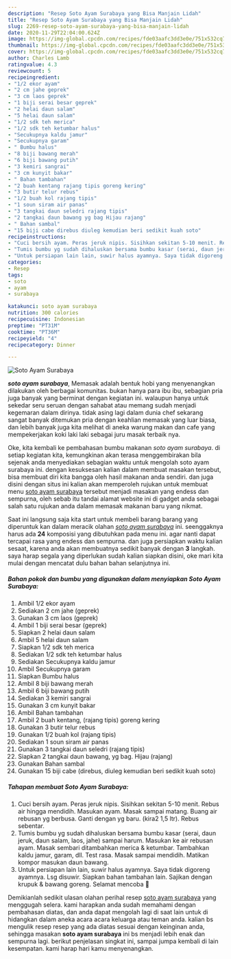 ```yaml
---
description: "Resep Soto Ayam Surabaya yang Bisa Manjain Lidah"
title: "Resep Soto Ayam Surabaya yang Bisa Manjain Lidah"
slug: 2269-resep-soto-ayam-surabaya-yang-bisa-manjain-lidah
date: 2020-11-29T22:04:00.624Z
image: https://img-global.cpcdn.com/recipes/fde03aafc3dd3e0e/751x532cq70/soto-ayam-surabaya-foto-resep-utama.jpg
thumbnail: https://img-global.cpcdn.com/recipes/fde03aafc3dd3e0e/751x532cq70/soto-ayam-surabaya-foto-resep-utama.jpg
cover: https://img-global.cpcdn.com/recipes/fde03aafc3dd3e0e/751x532cq70/soto-ayam-surabaya-foto-resep-utama.jpg
author: Charles Lamb
ratingvalue: 4.3
reviewcount: 5
recipeingredient:
- "1/2 ekor ayam"
- "2 cm jahe geprek"
- "3 cm laos geprek"
- "1 biji serai besar geprek"
- "2 helai daun salam"
- "5 helai daun salam"
- "1/2 sdk teh merica"
- "1/2 sdk teh ketumbar halus"
- "Secukupnya kaldu jamur"
- "Secukupnya garam"
- " Bumbu halus"
- "8 biji bawang merah"
- "6 biji bawang putih"
- "3 kemiri sangrai"
- "3 cm kunyit bakar"
- " Bahan tambahan"
- "2 buah kentang rajang tipis goreng kering"
- "3 butir telur rebus"
- "1/2 buah kol rajang tipis"
- "1 soun siram air panas"
- "3 tangkai daun seledri rajang tipis"
- "2 tangkai daun bawang yg bag Hijau rajang"
- " Bahan sambal"
- "15 biji cabe direbus diuleg kemudian beri sedikit kuah soto"
recipeinstructions:
- "Cuci bersih ayam. Peras jeruk nipis. Sisihkan sekitan 5-10 menit. Rebus air hingga mendidih. Masukan ayam. Masak sampai matang. Buang air rebusan yg berbusa. Ganti dengan yg baru. (kira2 1,5 ltr). Rebus sebentar."
- "Tumis bumbu yg sudah dihaluskan bersama bumbu kasar (serai, daun jeruk, daun salam, laos, jahe) sampai harum. Masukan ke air rebusan ayam. Masak sembari ditambahkan merica &amp; ketumbar. Tambahkan kaldu jamur, garam, dll. Test rasa. Masak sampai mendidih. Matikan kompor masukan daun bawang."
- "Untuk persiapan lain lain, suwir halus ayamnya. Saya tidak digoreng ayamnya. Lsg disuwir. Siapkan bahan tambahan lain. Sajikan dengan krupuk &amp; bawang goreng. Selamat mencoba 🥰"
categories:
- Resep
tags:
- soto
- ayam
- surabaya

katakunci: soto ayam surabaya 
nutrition: 300 calories
recipecuisine: Indonesian
preptime: "PT31M"
cooktime: "PT36M"
recipeyield: "4"
recipecategory: Dinner

---
```



![Soto Ayam Surabaya](https://img-global.cpcdn.com/recipes/fde03aafc3dd3e0e/751x532cq70/soto-ayam-surabaya-foto-resep-utama.jpg)

<b><i>soto ayam surabaya</i></b>, Memasak adalah bentuk hobi yang menyenangkan dilakukan oleh berbagai komunitas. bukan hanya para ibu ibu, sebagian pria juga banyak yang berminat dengan kegiatan ini. walaupun hanya untuk sekedar seru seruan dengan sahabat atau memang sudah menjadi kegemaran dalam dirinya. tidak asing lagi dalam dunia chef sekarang sangat banyak ditemukan pria dengan keahlian memasak yang luar biasa, dan lebih banyak juga kita melihat di aneka warung makan dan cafe yang mempekerjakan koki laki laki sebagai juru masak terbaik nya.

Oke, kita kembali ke pembahasan bumbu makanan <i>soto ayam surabaya</i>. di setiap kegiatan kita, kemungkinan akan terasa menggembirakan bila sejenak anda menyediakan sebagian waktu untuk mengolah soto ayam surabaya ini. dengan kesuksesan kalian dalam membuat masakan tersebut, bisa membuat diri kita bangga oleh hasil makanan anda sendiri. dan juga disini dengan situs ini kalian akan memperoleh rujukan untuk membuat menu <u>soto ayam surabaya</u> tersebut menjadi masakan yang endess dan sempurna, oleh sebab itu tandai alamat website ini di gadget anda sebagai salah satu rujukan anda dalam memasak makanan baru yang nikmat.




Saat ini langsung saja kita start untuk membeli barang barang yang diperuntuk kan dalam meracik olahan <u><i>soto ayam surabaya</i></u> ini. seenggaknya harus ada <b>24</b> komposisi yang dibutuhkan pada menu ini. agar nanti dapat tercapai rasa yang endess dan sempurna. dan juga persiapkan waktu kalian sesaat, karena anda akan membuatnya sedikit banyak dengan <b>3</b> langkah. saya harap segala yang diperlukan sudah kalian siapkan disini, oke mari kita mulai dengan mencatat dulu bahan bahan selanjutnya ini.

<!--inarticleads1-->

##### Bahan pokok dan bumbu yang digunakan dalam menyiapkan Soto Ayam Surabaya:

1. Ambil 1/2 ekor ayam
1. Sediakan 2 cm jahe (geprek)
1. Gunakan 3 cm laos (geprek)
1. Ambil 1 biji serai besar (geprek)
1. Siapkan 2 helai daun salam
1. Ambil 5 helai daun salam
1. Siapkan 1/2 sdk teh merica
1. Sediakan 1/2 sdk teh ketumbar halus
1. Sediakan Secukupnya kaldu jamur
1. Ambil Secukupnya garam
1. Siapkan  Bumbu halus
1. Ambil 8 biji bawang merah
1. Ambil 6 biji bawang putih
1. Sediakan 3 kemiri sangrai
1. Gunakan 3 cm kunyit bakar
1. Ambil  Bahan tambahan
1. Ambil 2 buah kentang, (rajang tipis) goreng kering
1. Gunakan 3 butir telur rebus
1. Gunakan 1/2 buah kol (rajang tipis)
1. Sediakan 1 soun siram air panas
1. Gunakan 3 tangkai daun seledri (rajang tipis)
1. Siapkan 2 tangkai daun bawang, yg bag. Hijau (rajang)
1. Gunakan  Bahan sambal
1. Gunakan 15 biji cabe (direbus, diuleg kemudian beri sedikit kuah soto)




<!--inarticleads2-->

##### Tahapan membuat Soto Ayam Surabaya:

1. Cuci bersih ayam. Peras jeruk nipis. Sisihkan sekitan 5-10 menit. Rebus air hingga mendidih. Masukan ayam. Masak sampai matang. Buang air rebusan yg berbusa. Ganti dengan yg baru. (kira2 1,5 ltr). Rebus sebentar.
1. Tumis bumbu yg sudah dihaluskan bersama bumbu kasar (serai, daun jeruk, daun salam, laos, jahe) sampai harum. Masukan ke air rebusan ayam. Masak sembari ditambahkan merica &amp; ketumbar. Tambahkan kaldu jamur, garam, dll. Test rasa. Masak sampai mendidih. Matikan kompor masukan daun bawang.
1. Untuk persiapan lain lain, suwir halus ayamnya. Saya tidak digoreng ayamnya. Lsg disuwir. Siapkan bahan tambahan lain. Sajikan dengan krupuk &amp; bawang goreng. Selamat mencoba 🥰




Demikianlah sedikit ulasan olahan perihal resep <u>soto ayam surabaya</u> yang menggugah selera. kami harapkan anda sudah memahami dengan pembahasan diatas, dan anda dapat mengolah lagi di saat lain untuk di hidangkan dalam aneka acara acara keluarga atau teman anda. kalian bs mengulik resep resep yang ada diatas sesuai dengan keinginan anda, sehingga masakan <b>soto ayam surabaya</b> ini bs menjadi lebih enak dan sempurna lagi. berikut penjelasan singkat ini, sampai jumpa kembali di lain kesempatan. kami harap hari kamu menyenangkan.
